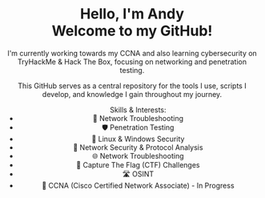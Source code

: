 <div align="center"> 
 <h1>Hello, I'm Andy <br> Welcome to my GitHub!</h1>
 
 <p>I'm currently working towards my CCNA and also learning cybersecurity on TryHackMe & Hack The Box, focusing on networking and penetration testing.</p>

 <p>This GitHub serves as a central repository for the tools I use, scripts I develop, and knowledge I gain throughout my journey.</p>

 <ul>
  Skills & Interests:
  <li>🔧 Network Troubleshooting</li>
  <li>🛡️ Penetration Testing</li>
  <li>💾 Linux & Windows Security</li>
  <li>🔀 Network Security & Protocol Analysis</li>
  <li>🌐 Network Troubleshooting</li>
  <li>💪 Capture The Flag (CTF) Challenges</li>
  <li>🛣 OSINT</li>
  <li>📘 CCNA (Cisco Certified Network Associate) - In Progress</li>
 </ul>
</div>
